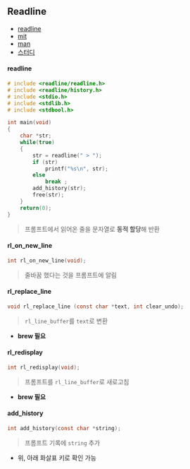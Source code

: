 ## Readline

* [readline](https://junselee.tistory.com/3)
* [mit](https://web.mit.edu/gnu/doc/html/rlman\_2.html)
* [man](https://man7.org/linux/man-pages/man3/readline.3.html)
* [스터디](https://github.com/Minishell-study/allowed\_function\_study/wiki/history-%EA%B4%80%EB%A6%AC-%ED%95%A8%EC%88%98-\(readline%2C-rl\_on\_new\_line%2C-rl\_replace\_line%2C-rl\_redisplay%2C-add\_history\))

#### readline

```c
# include <readline/readline.h>
# include <readline/history.h>
# include <stdio.h>
# include <stdlib.h>
# include <stdbool.h>

int main(void)
{
    char *str;
    while(true)
    {
        str = readline(" > ");
        if (str)
            printf("%s\n", str);
        else
            break ;
        add_history(str);
        free(str);
    }
    return(0);
}
```

> 프롬프트에서 읽어온 줄을 문자열로 **동적 할당**해 반환

#### rl\_on\_new\_line

```c
int rl_on_new_line(void);
```

> 줄바꿈 했다는 것을 프롬프트에 알림

#### rl\_replace\_line

```c
void rl_replace_line (const char *text, int clear_undo);
```

> `rl_line_buffer`를 `text`로 변환

* **brew 필요**

#### rl\_redisplay

```c
int rl_redisplay(void);
```

> 프롬프트를 `rl_line_buffer`로 새로고침

* **brew 필요**

#### add\_history

```c
int	add_history(const char *string);
```

> 프롬프트 기록에 `string` 추가

* 위, 아래 화살표 키로 확인 가능